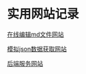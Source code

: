 # 实用网站记录
[在线编辑md文件网站](https://www.zybuluo.com/mdeditor)

[模拟json数据获取网站](https://my-json-server.typicode.com)

[后端服务网站](https://www.leancloud.cn)